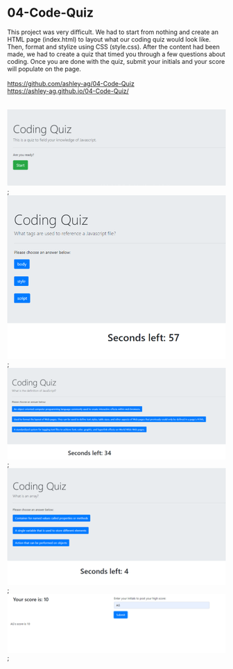 # 04-Code-Quiz
This project was very difficult. We had to start from nothing and create an HTML page (index.html) to layout what our coding quiz would look like. Then, format and stylize using CSS (style.css). After the content had been made, we had to create a quiz that timed you through a few questions about coding. Once you are done with the quiz, submit your initials and your score will populate on the page. 
<br>
<br>
https://github.com/ashley-ag/04-Code-Quiz
<br>
https://ashley-ag.github.io/04-Code-Quiz/
<br>
<br>
<br>
![snippet1](snip1.PNG);
![snippet2](snip2.PNG);
![snippet3](snip3.PNG);
![snippet4](snip4.PNG);
![snippet5](snip5.PNG);